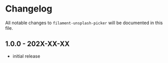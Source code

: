 # Changelog

All notable changes to `filament-unsplash-picker` will be documented in this file.

## 1.0.0 - 202X-XX-XX

- initial release
